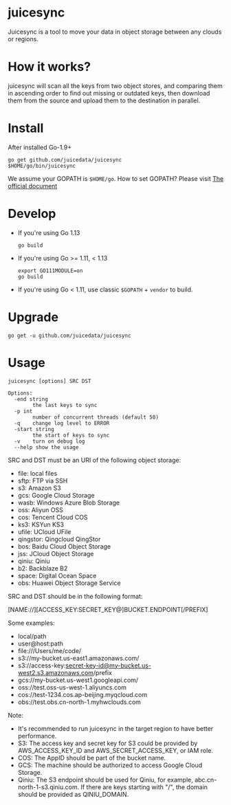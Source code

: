 # juicesync

Juicesync is a tool to move your data in object storage between any clouds or regions.

# How it works?

juicesync will scan all the keys from two object stores, and comparing them in ascending order to find out missing or outdated keys, then download them from the source and upload them to the destination in parallel.

# Install

After installed Go-1.9+

```
go get github.com/juicedata/juicesync
$HOME/go/bin/juicesync
```

We assume your GOPATH is `$HOME/go`. How to set GOPATH? Please visit [The
official document](https://github.com/golang/go/wiki/SettingGOPATH)

# Develop

* If you're using Go 1.13

	```
	go build
	```
	
* If you're using Go >= 1.11, < 1.13

	```
	export GO111MODULE=on
	go build
	```
	
* If you're using Go < 1.11, use classic `$GOPATH` + `vendor` to build.

# Upgrade

```
go get -u github.com/juicedata/juicesync
```

# Usage

```
juicesync [options] SRC DST

Options:
  -end string
    	the last keys to sync
  -p int
    	number of concurrent threads (default 50)
  -q	change log level to ERROR
  -start string
    	the start of keys to sync
  -v	turn on debug log
  --help show the usage
```

SRC and DST must be an URI of the following object storage:

- file: local files
- sftp: FTP via SSH
- s3: Amazon S3
- gcs: Google Cloud Storage
- wasb: Windows Azure Blob Storage
- oss: Aliyun OSS
- cos: Tencent Cloud COS
- ks3: KSYun KS3
- ufile: UCloud UFile
- qingstor: Qingcloud QingStor
- bos: Baidu Cloud Object Storage
- jss: JCloud Object Storage
- qiniu: Qiniu
- b2: Backblaze B2
- space: Digital Ocean Space
- obs: Huawei Object Storage Service

SRC and DST should be in the following format:

[NAME://][ACCESS_KEY:SECRET_KEY@]BUCKET.ENDPOINT[/PREFIX]

Some examples:

- local/path
- user@host:path
- file:///Users/me/code/
- s3://my-bucket.us-east1.amazonaws.com/
- s3://access-key:secret-key-id@my-bucket.us-west2.s3.amazonaws.com/prefix
- gcs://my-bucket.us-west1.googleapi.com/
- oss://test.oss-us-west-1.aliyuncs.com
- cos://test-1234.cos.ap-beijing.myqcloud.com
- obs://test.obs.cn-north-1.myhwclouds.com

Note:

- It's recommended to run juicesync in the target region to have better performance.
- S3: The access key and secret key for S3 could be provided by AWS_ACCESS_KEY_ID and AWS_SECRET_ACCESS_KEY, or IAM role.
- COS: The AppID should be part of the bucket name.
- GCS: The machine should be authorized to access Google Cloud Storage.
- Qiniu:
  The S3 endpoint should be used for Qiniu, for example, abc.cn-north-1-s3.qiniu.com.
  If there are keys starting with "/", the domain should be provided as QINIU_DOMAIN.
